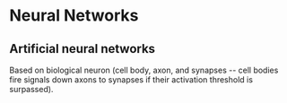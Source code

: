 Neural Networks
===============

Artificial neural networks
--------------------------

Based on biological neuron (cell body, axon, and synapses -- cell bodies fire signals down axons to synapses if their activation threshold is surpassed).

